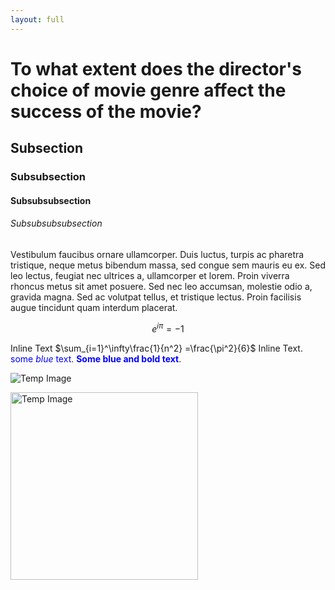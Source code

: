 ```yaml
---
layout: full
---
```


# To what extent does the director's choice of movie genre affect the success of the movie?

## Subsection

### Subsubsection

#### Subsubsubsection

###### Subsubsubsubsection

Vestibulum faucibus ornare ullamcorper. Duis luctus, turpis ac pharetra tristique, neque metus bibendum massa, sed congue sem mauris eu ex. Sed leo lectus, feugiat nec ultrices a, ullamcorper et lorem. Proin viverra rhoncus metus sit amet posuere. Sed nec leo accumsan, molestie odio a, gravida magna. Sed ac volutpat tellus, et tristique lectus. Proin facilisis augue tincidunt quam interdum placerat.

$$
e^{i \pi} = -1$$

Inline Text $\sum_{i=1}^\infty\frac{1}{n^2} =\frac{\pi^2}{6}$ Inline Text. <span style="color:blue">some *blue* text</span>. <span style="color: blue; font-weight: bold;">Some blue and bold text</span>.

![Temp Image](https://i.postimg.cc/sX52PNjZ/image-2023-12-11-214406269.png)
<!-- Example of manual size change, if you use both width and height the original aspect ratio of the image will not be preserved (deformation) -->
<img src="https://i.postimg.cc/sX52PNjZ/image-2023-12-11-214406269.png" alt="Temp Image" width="300"> <!-- height="50"> -->
